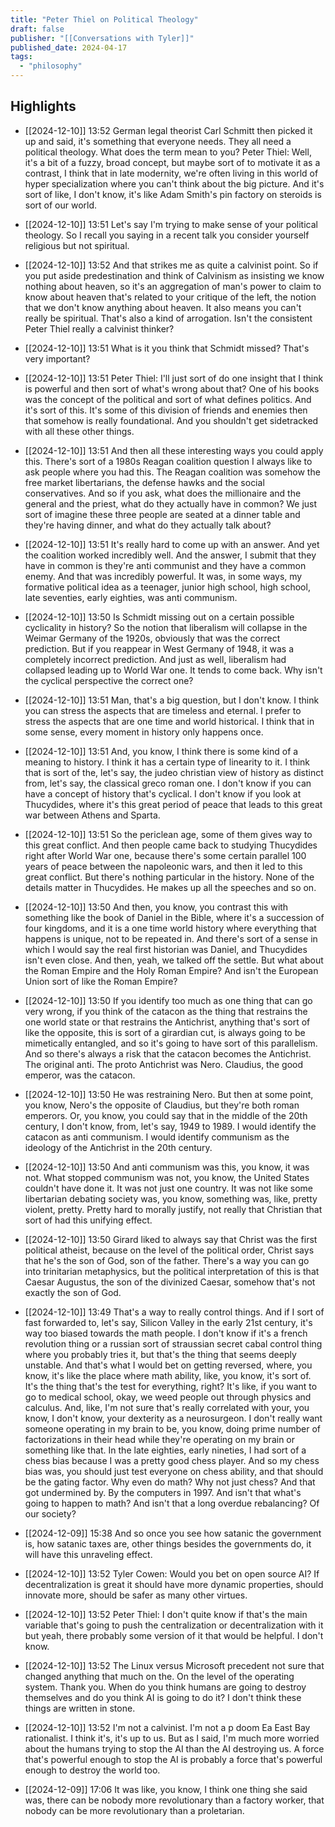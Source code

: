 ```yaml
---
title: "Peter Thiel on Political Theology"
draft: false
publisher: "[[Conversations with Tyler]]"
published_date: 2024-04-17
tags:
  - "philosophy"
---
```



## Highlights
* [[2024-12-10]] 13:52  German legal theorist Carl Schmitt then picked it up and said, it's something that everyone needs. They all need a political theology. What does the term mean to you? Peter Thiel: Well, it's a bit of a fuzzy, broad concept, but maybe sort of to motivate it as a contrast, I think that in late modernity, we're often living in this world of hyper specialization where you can't think about the big picture. And it's sort of like, I don't know, it's like Adam Smith's pin factory on steroids is sort of our world.

* [[2024-12-10]] 13:51  Let's say I'm trying to make sense of your political theology. So I recall you saying in a recent talk you consider yourself religious but not spiritual.

* [[2024-12-10]] 13:52  And that strikes me as quite a calvinist point. So if you put aside predestination and think of Calvinism as insisting we know nothing about heaven, so it's an aggregation of man's power to claim to know about heaven that's related to your critique of the left, the notion that we don't know anything about heaven. It also means you can't really be spiritual. That's also a kind of arrogation. Isn't the consistent Peter Thiel really a calvinist thinker?

* [[2024-12-10]] 13:51  What is it you think that Schmidt missed? That's very important?

* [[2024-12-10]] 13:51  Peter Thiel: I'll just sort of do one insight that I think is powerful and then sort of what's wrong about that? One of his books was the concept of the political and sort of what defines politics. And it's sort of this. It's some of this division of friends and enemies then that somehow is really foundational. And you shouldn't get sidetracked with all these other things.

* [[2024-12-10]] 13:51  And then all these interesting ways you could apply this. There's sort of a 1980s Reagan coalition question I always like to ask people where you had this. The Reagan coalition was somehow the free market libertarians, the defense hawks and the social conservatives. And so if you ask, what does the millionaire and the general and the priest, what do they actually have in common? We just sort of imagine these three people are seated at a dinner table and they're having dinner, and what do they actually talk about?

* [[2024-12-10]] 13:51  It's really hard to come up with an answer. And yet the coalition worked incredibly well. And the answer, I submit that they have in common is they're anti communist and they have a common enemy. And that was incredibly powerful. It was, in some ways, my formative political idea as a teenager, junior high school, high school, late seventies, early eighties, was anti communism.

* [[2024-12-10]] 13:50  Is Schmidt missing out on a certain possible cyclicality in history? So the notion that liberalism will collapse in the Weimar Germany of the 1920s, obviously that was the correct prediction. But if you reappear in West Germany of 1948, it was a completely incorrect prediction. And just as well, liberalism had collapsed leading up to World War one. It tends to come back. Why isn't the cyclical perspective the correct one?

* [[2024-12-10]] 13:51  Man, that's a big question, but I don't know. I think you can stress the aspects that are timeless and eternal. I prefer to stress the aspects that are one time and world historical. I think that in some sense, every moment in history only happens once.

* [[2024-12-10]] 13:51  And, you know, I think there is some kind of a meaning to history. I think it has a certain type of linearity to it. I think that is sort of the, let's say, the judeo christian view of history as distinct from, let's say, the classical greco roman one. I don't know if you can have a concept of history that's cyclical. I don't know if you look at Thucydides, where it's this great period of peace that leads to this great war between Athens and Sparta.

* [[2024-12-10]] 13:51  So the periclean age, some of them gives way to this great conflict. And then people came back to studying Thucydides right after World War one, because there's some certain parallel 100 years of peace between the napoleonic wars, and then it led to this great conflict. But there's nothing particular in the history. None of the details matter in Thucydides. He makes up all the speeches and so on.

* [[2024-12-10]] 13:50  And then, you know, you contrast this with something like the book of Daniel in the Bible, where it's a succession of four kingdoms, and it is a one time world history where everything that happens is unique, not to be repeated in. And there's sort of a sense in which I would say the real first historian was Daniel, and Thucydides isn't even close. And then, yeah, we talked off the settle. But what about the Roman Empire and the Holy Roman Empire? And isn't the European Union sort of like the Roman Empire?

* [[2024-12-10]] 13:50  If you identify too much as one thing that can go very wrong, if you think of the catacon as the thing that restrains the one world state or that restrains the Antichrist, anything that's sort of like the opposite, this is sort of a girardian cut, is always going to be mimetically entangled, and so it's going to have sort of this parallelism. And so there's always a risk that the catacon becomes the Antichrist. The original anti. The proto Antichrist was Nero. Claudius, the good emperor, was the catacon.

* [[2024-12-10]] 13:50  He was restraining Nero. But then at some point, you know, Nero's the opposite of Claudius, but they're both roman emperors. Or, you know, you could say that in the middle of the 20th century, I don't know, from, let's say, 1949 to 1989. I would identify the catacon as anti communism. I would identify communism as the ideology of the Antichrist in the 20th century.

* [[2024-12-10]] 13:50  And anti communism was this, you know, it was not. What stopped communism was not, you know, the United States couldn't have done it. It was not just one country. It was not like some libertarian debating society was, you know, something was, like, pretty violent, pretty. Pretty hard to morally justify, not really that Christian that sort of had this unifying effect.

* [[2024-12-10]] 13:50  Girard liked to always say that Christ was the first political atheist, because on the level of the political order, Christ says that he's the son of God, son of the father. There's a way you can go into trinitarian metaphysics, but the political interpretation of this is that Caesar Augustus, the son of the divinized Caesar, somehow that's not exactly the son of God.

* [[2024-12-10]] 13:49  That's a way to really control things. And if I sort of fast forwarded to, let's say, Silicon Valley in the early 21st century, it's way too biased towards the math people. I don't know if it's a french revolution thing or a russian sort of straussian secret cabal control thing where you probably tries it, but that's the thing that seems deeply unstable. And that's what I would bet on getting reversed, where, you know, it's like the place where math ability, like, you know, it's sort of. It's the thing that's the test for everything, right? It's like, if you want to go to medical school, okay, we weed people out through physics and calculus. And, like, I'm not sure that's really correlated with your, you know, I don't know, your dexterity as a neurosurgeon. I don't really want someone operating in my brain to be, you know, doing prime number of factorizations in their head while they're operating on my brain or something like that. In the late eighties, early nineties, I had sort of a chess bias because I was a pretty good chess player. And so my chess bias was, you should just test everyone on chess ability, and that should be the gating factor. Why even do math? Why not just chess? And that got undermined by. By the computers in 1997. And isn't that what's going to happen to math? And isn't that a long overdue rebalancing? Of our society?

* [[2024-12-09]] 15:38  And so once you see how satanic the government is, how satanic taxes are, other things besides the governments do, it will have this unraveling effect.

* [[2024-12-10]] 13:52  Tyler Cowen: Would you bet on open source AI? If decentralization is great it should have more dynamic properties, should innovate more, should be safer as many other virtues.

* [[2024-12-10]] 13:52  Peter Thiel: I don't quite know if that's the main variable that's going to push the centralization or decentralization with it but yeah, there probably some version of it that would be helpful. I don't know.

* [[2024-12-10]] 13:52  The Linux versus Microsoft precedent not sure that changed anything that much on the. On the level of the operating system. Thank you. When do you think humans are going to destroy themselves and do you think AI is going to do it? I don't think these things are written in stone.

* [[2024-12-10]] 13:52  I'm not a calvinist. I'm not a p doom Ea East Bay rationalist. I think it's, it's up to us. But as I said, I'm much more worried about the humans trying to stop the AI than the AI destroying us. A force that's powerful enough to stop the AI is probably a force that's powerful enough to destroy the world too.

* [[2024-12-09]] 17:06  It was like, you know, I think one thing she said was, there can be nobody more revolutionary than a factory worker, that nobody can be more revolutionary than a proletarian.

